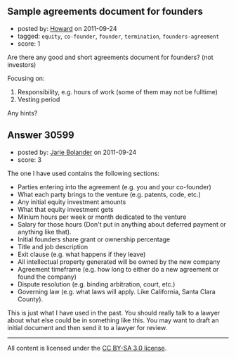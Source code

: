 ## Sample agreements document for founders

- posted by: [Howard](https://stackexchange.com/users/-1/12186-howard) on 2011-09-24
- tagged: `equity`, `co-founder`, `founder`, `termination`, `founders-agreement`
- score: 1

Are there any good and short agreements document for founders? (not investors)

Focusing on:

1. Responsibility, e.g. hours of work (some of them may not be fulltime)
2. Vesting period


Any hints?



## Answer 30599

- posted by: [Jarie Bolander](https://stackexchange.com/users/-1/585-jarie-bolander) on 2011-09-24
- score: 3

The one I have used contains the following sections:

* Parties entering into the agreement (e.g. you and your co-founder)
* What each party brings to the venture (e.g. patents, code, etc.)
* Any initial equity investment amounts
* What that equity investment gets
* Minium hours per week or month dedicated to the venture
* Salary for those hours (Don't put in anything about deferred payment or anything like that).
* Initial founders share grant or ownership percentage
* Title and job description
* Exit clause (e.g. what happens if they leave)
* All intellectual property generated will be owned by the new company
* Agreement timeframe (e.g. how long to either do a new agreement or found the company)
* Dispute resolution (e.g. binding arbitration, court, etc.)
* Governing law (e.g. what laws will apply. Like California, Santa Clara County).

This is just what I have used in the past. You should really talk to a lawyer about what else could be in something like this. You may want to draft an initial document and then send it to a lawyer for review.



---

All content is licensed under the [CC BY-SA 3.0 license](https://creativecommons.org/licenses/by-sa/3.0/).
